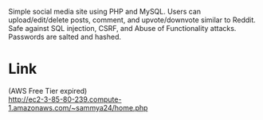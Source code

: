 Simple social media site using PHP and MySQL. Users can upload/edit/delete posts, comment, and upvote/downvote similar to Reddit. Safe against SQL injection, CSRF, and Abuse of Functionality attacks. Passwords are salted and hashed.

# Link
(AWS Free Tier expired) \
http://ec2-3-85-80-239.compute-1.amazonaws.com/~sammya24/home.php
